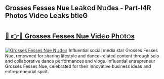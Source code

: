 ## Grosses Fesses Nue Le𝚊k𝚎d N𝚞𝚍es - Part-l4R Photos Vid𝚎o Le𝚊ks btieG

# <h2><a href="http://fbar8l0.evod.top/?m=Grosses+Fesses+Nue">🔗 👉🔴 Grosses Fesses Nue Vid𝚎o Ph𝚘t𝚘s</a></h2>

[![Grosses Fesses Nue N𝚞d𝚎s](https://i.imgur.com/8V9OHl7.gif)](http://fbar8l0.evod.top/?m=Grosses+Fesses+Nue)
Influential social media star Grosses Fesses Nue, renowned for sharing lifestyle and dance-related content through solo and collaborative dance performances and vlogs. Influential entrepreneur Grosses Fesses Nue, celebrated for their innovative business ideas and entrepreneurial spirit. 
